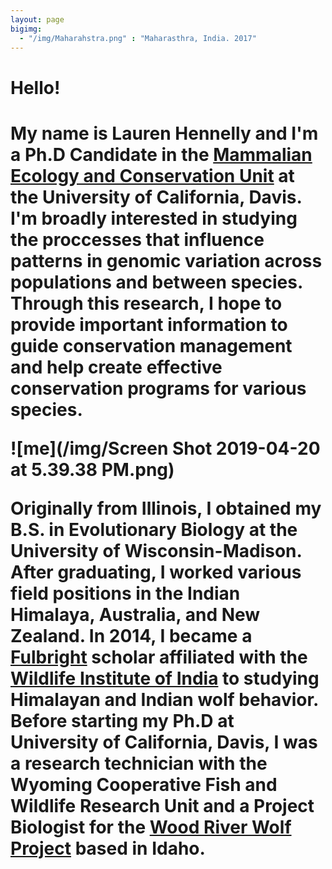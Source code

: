 ```yaml
---
layout: page
bigimg:
  - "/img/Maharahstra.png" : "Maharasthra, India. 2017"
---
```

<h1>Hello!<h1>

My name is Lauren Hennelly and I'm a Ph.D Candidate in the [Mammalian Ecology and Conservation Unit](https://mecu.ucdavis.edu/) at the University of California, Davis. I'm broadly interested in studying the proccesses that influence patterns in genomic variation across populations and between species. Through this research, I hope to provide important information to guide conservation management and help create effective conservation programs for various species.

![me](/img/Screen Shot 2019-04-20 at 5.39.38 PM.png)


Originally from Illinois, I obtained my B.S. in Evolutionary Biology at the University of Wisconsin-Madison. After graduating, I worked various field positions in the Indian Himalaya, Australia, and New Zealand. In 2014, I became a [Fulbright](https://us.fulbrightonline.org/) scholar affiliated with the [Wildlife Institute of India](http://www.wii.gov.in) to studying Himalayan and Indian wolf behavior. Before starting my Ph.D at University of California, Davis, I was a research technician with the Wyoming Cooperative Fish and Wildlife Research Unit and a Project Biologist for the [Wood River Wolf Project](https://www.woodriverwolfproject.org/) based in Idaho. 


